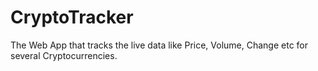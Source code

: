 # CryptoTracker
The Web App that tracks the live data like Price, Volume, Change etc for several Cryptocurrencies.
